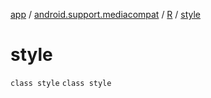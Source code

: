 [app](../../../index.md) / [android.support.mediacompat](../../index.md) / [R](../index.md) / [style](./index.md)

# style

`class style`
`class style`